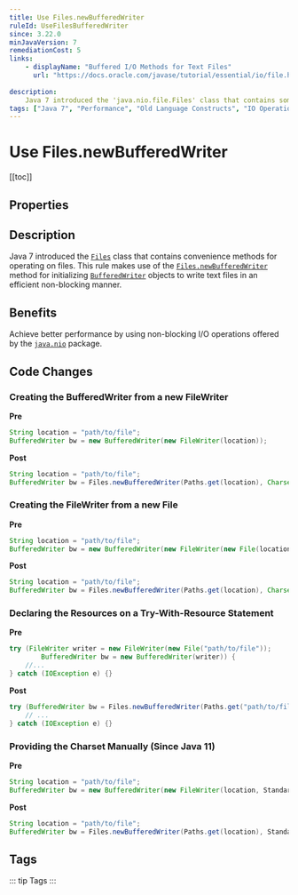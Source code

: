 ```yaml
---
title: Use Files.newBufferedWriter
ruleId: UseFilesBufferedWriter
since: 3.22.0
minJavaVersion: 7
remediationCost: 5
links:
    - displayName: "Buffered I/O Methods for Text Files"
      url: "https://docs.oracle.com/javase/tutorial/essential/io/file.html#writeBufferedStream"
    
description:
    Java 7 introduced the 'java.nio.file.Files' class that contains some convenience methods for operating on files. This rule makes use of 'Files.newBufferedWriter' method for initializing 'BufferedWriter' objects to write text files in an efficient non-blocking manner.
tags: ["Java 7", "Performance", "Old Language Constructs", "IO Operations"]
---
```


# Use Files.newBufferedWriter

[[toc]]

## Properties

<RuleProperties />

## Description

Java 7 introduced the [`Files`](https://docs.oracle.com/javase/7/docs/api/java/nio/file/Files.html) class that contains convenience methods for operating on files. 
This rule makes use of the [`Files.newBufferedWriter`](https://docs.oracle.com/javase/7/docs/api/java/nio/file/Files.html#newBufferedWriter(java.nio.file.Path,%20java.nio.charset.Charset,%20java.nio.file.OpenOption...)) method for initializing [`BufferedWriter`](https://docs.oracle.com/javase/8/docs/api/java/io/BufferedWriter.html) objects to write text files in an efficient non-blocking manner.

## Benefits

Achieve better performance by using non-blocking I/O operations offered by the [`java.nio`](https://docs.oracle.com/javase/7/docs/api/java/nio/package-summary.html) package.

## Code Changes

### Creating the BufferedWriter from a new FileWriter

__Pre__
```java
String location = "path/to/file";
BufferedWriter bw = new BufferedWriter(new FileWriter(location));
```

__Post__
```java
String location = "path/to/file";
BufferedWriter bw = Files.newBufferedWriter(Paths.get(location), Charset.defaultCharset());
```

### Creating the FileWriter from a new File

__Pre__
```java
String location = "path/to/file";
BufferedWriter bw = new BufferedWriter(new FileWriter(new File(location)));
```

__Post__
```java
String location = "path/to/file";
BufferedWriter bw = Files.newBufferedWriter(Paths.get(location), Charset.defaultCharset());
```

### Declaring the Resources on a Try-With-Resource Statement

__Pre__
```java
try (FileWriter writer = new FileWriter(new File("path/to/file"));
		BufferedWriter bw = new BufferedWriter(writer)) {
    //...
} catch (IOException e) {}
```

__Post__
```java
try (BufferedWriter bw = Files.newBufferedWriter(Paths.get("path/to/file"), Charset.defaultCharset())) {
	// ...
} catch (IOException e) {}
```

### Providing the Charset Manually (Since Java 11)

__Pre__
```java
String location = "path/to/file";
BufferedWriter bw = new BufferedWriter(new FileWriter(location, StandardCharsets.UTF_8));
```

__Post__
```java
String location = "path/to/file";
BufferedWriter bw = Files.newBufferedWriter(Paths.get(location), StandardCharsets.UTF_8);
```

<VersionNotice />

## Tags

::: tip Tags
<TagLinks />
:::